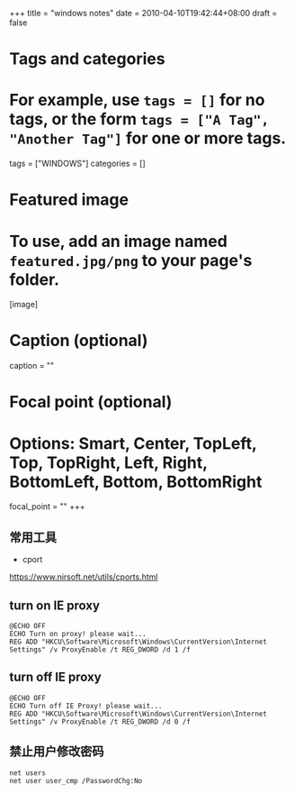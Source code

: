 +++
title = "windows notes"
date = 2010-04-10T19:42:44+08:00
draft = false

# Tags and categories
# For example, use `tags = []` for no tags, or the form `tags = ["A Tag", "Another Tag"]` for one or more tags.
tags = ["WINDOWS"]
categories = []

# Featured image
# To use, add an image named `featured.jpg/png` to your page's folder. 
[image]
  # Caption (optional)
  caption = ""

  # Focal point (optional)
  # Options: Smart, Center, TopLeft, Top, TopRight, Left, Right, BottomLeft, Bottom, BottomRight
  focal_point = ""
+++

## 常用工具

- cport

https://www.nirsoft.net/utils/cports.html




## turn on IE proxy
```
@ECHO OFF
ECHO Turn on proxy! please wait...
REG ADD "HKCU\Software\Microsoft\Windows\CurrentVersion\Internet Settings" /v ProxyEnable /t REG_DWORD /d 1 /f
```
## turn off IE proxy
```
@ECHO OFF
ECHO Turn off IE Proxy! please wait...
REG ADD "HKCU\Software\Microsoft\Windows\CurrentVersion\Internet Settings" /v ProxyEnable /t REG_DWORD /d 0 /f
```



## 禁止用户修改密码

```
net users
net user user_cmp /PasswordChg:No
```